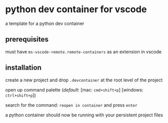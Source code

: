 # python dev container for vscode

a template for a python dev container

## prerequisites

must have `ms-vscode-remote.remote-containers` as an extension in vscode

## installation

create a new project and drop `.devcontainer` at the root level of the project

open up command palette (*default*: \[mac: `cmd+shift+p`\] \[windows: `ctrl+shift+p`\])

search for the command: `reopen in container` and press `enter`

a python container should now be running with your persistent project files
